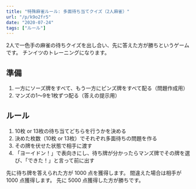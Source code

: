 ```yaml
---
title: "特殊麻雀ルール: 多面待ち当てクイズ（2人麻雀）"
url: "/p/k9o2fr5"
date: "2020-07-24"
tags: ["ルール"]
---
```


2人で一色手の麻雀の待ちクイズを出し合い、先に答えた方が勝ちというゲームです。
チンイツのトレーニングになります。

準備
----

1. 一方にソーズ牌をすべて、もう一方にピンズ牌をすべて配る（問題作成用）
2. マンズの1〜9を1枚ずつ配る（答えの提示用）


ルール
----

1. 10枚 or 13枚の待ち当てどちらを行うかを決める
2. 決めた枚数（10枚 or 13枚）でそれぞれ多面待ちの問題を作る
3. その牌を伏せた状態で相手に渡す
4. 「ヨーイドン！」で表向きにし、待ち牌が分かったらマンズ牌でその牌を選び、「できた！」と言って前に出す

先に待ち牌を答えられた方が 1000 点を獲得します。
間違えた場合は相手が 1000 点獲得します。
先に 5000 点獲得した方が勝ちです。

